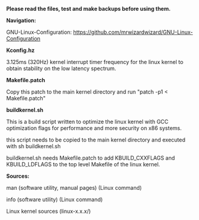 **Please read the files, test and make backups before using them.**

**Navigation:**
 
GNU-Linux-Configuration: https://github.com/mrwizardwizard/GNU-Linux-Configuration
 
**Kconfig.hz**

3.125ms (320Hz) kernel interrupt timer frequency for the linux kernel to obtain stability on the low latency spectrum.

**Makefile.patch**

Copy this patch to the main kernel directory and run "patch -p1 < Makefile.patch"

**buildkernel.sh**

This is a build script written to optimize the linux kernel with GCC optimization flags for performance and more security on x86 systems.

this script needs to be copied to the main kernel directory and executed with sh buildkernel.sh

buildkernel.sh needs Makefile.patch to add KBUILD_CXXFLAGS and KBUILD_LDFLAGS to the top level Makefile of the linux kernel.

**Sources:**

man (software utility, manual pages) (Linux command)

info (software utility) (Linux command)

Linux kernel sources (linux-x.x.x/)
